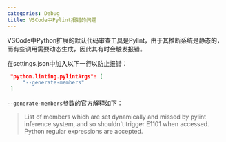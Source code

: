 ```yaml
---
categories: Debug
title: VSCode中Pylint报错的问题
---
```


VSCode中Python扩展的默认代码审查工具是Pylint，由于其推断系统是静态的，而有些调用需要动态生成，因此其有时会触发报错。

在settings.json中加入以下一行以防止报错：

```json
 "python.linting.pylintArgs": [
     "--generate-members"
 ]
```

`--generate-members`参数的官方解释如下：

>List of members which are set dynamically and missed by pylint inference system, and so shouldn't trigger E1101 when accessed. Python regular expressions are accepted. 

